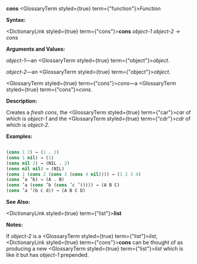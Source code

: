 **cons** <GlossaryTerm styled={true} term={"function"}><i>Function</i></GlossaryTerm> 



**Syntax:** 



<DictionaryLink styled={true} term={"cons"}><b>cons</b></DictionaryLink> *object-1 object-2 → cons* 



**Arguments and Values:** 



*object-1*—an <GlossaryTerm styled={true} term={"object"}><i>object</i></GlossaryTerm>. 



*object-2*—an <GlossaryTerm styled={true} term={"object"}><i>object</i></GlossaryTerm>. 



<GlossaryTerm styled={true} term={"cons"}><i>cons</i></GlossaryTerm>—a <GlossaryTerm styled={true} term={"cons"}><i>cons</i></GlossaryTerm>. 



**Description:** 



Creates a *fresh cons*, the <GlossaryTerm styled={true} term={"car"}><i>car</i></GlossaryTerm> of which is *object-1* and the <GlossaryTerm styled={true} term={"cdr"}><i>cdr</i></GlossaryTerm> of which is *object-2*. 



**Examples:**
```lisp

(cons 1 2) → (1 . 2) 
(cons 1 nil) → (1) 
(cons nil 2) → (NIL . 2) 
(cons nil nil) → (NIL) 
(cons 1 (cons 2 (cons 3 (cons 4 nil)))) → (1 2 3 4) 
(cons ’a ’b) → (A . B) 
(cons ’a (cons ’b (cons ’c ’()))) → (A B C) 
(cons ’a ’(b c d)) → (A B C D) 

```
**See Also:** 



<DictionaryLink styled={true} term={"list"}><b>list</b></DictionaryLink> 



**Notes:** 



If *object-2* is a <GlossaryTerm styled={true} term={"list"}><i>list</i></GlossaryTerm>, <DictionaryLink styled={true} term={"cons"}><b>cons</b></DictionaryLink> can be thought of as producing a new <GlossaryTerm styled={true} term={"list"}><i>list</i></GlossaryTerm> which is like it but has *object-1* prepended. 



